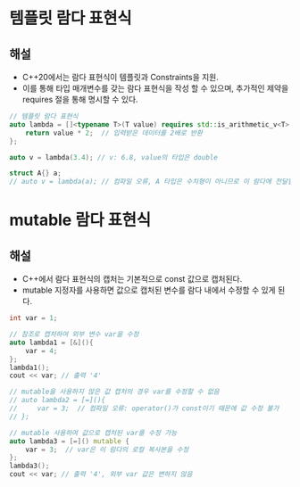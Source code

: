 # 템플릿 람다 표현식

## 해설
- C++20에서는 람다 표현식이 템플릿과 Constraints을 지원.
- 이를 통해 타입 매개변수를 갖는 람다 표현식을 작성 할 수 있으며, 추가적인 제약을 requires 절을 통해 명시할 수 있다.

```cpp
// 템플릿 람다 표현식
auto lambda = []<typename T>(T value) requires std::is_arithmetic_v<T> {
    return value * 2;  // 입력받은 데이터를 2배로 반환
};

auto v = lambda(3.4); // v: 6.8, value의 타입은 double

struct A{} a;
// auto v = lambda(a); // 컴파일 오류, A 타입은 수치형이 아니므로 이 람다에 전달할 수 없음
```


# mutable 람다 표현식

## 해설
- C++에서 람다 표현식의 캡처는 기본적으로 const 값으로 캡처된다.
- mutable 지정자를 사용하면 값으로 캡처된 변수를 람다 내에서 수정할 수 있게 된다.
```cpp
int var = 1;

// 참조로 캡처하여 외부 변수 var을 수정
auto lambda1 = [&](){
    var = 4;
};
lambda1();
cout << var; // 출력 '4'

// mutable을 사용하지 않은 값 캡처의 경우 var를 수정할 수 없음
// auto lambda2 = [=](){
//     var = 3;  // 컴파일 오류: operator()가 const이기 때문에 값 수정 불가
// };

// mutable 사용하여 값으로 캡처된 var를 수정 가능
auto lambda3 = [=]() mutable {
    var = 3;  // var은 이 람다의 로컬 복사본을 수정
};
lambda3();
cout << var; // 출력 '4', 외부 var 값은 변하지 않음
```

